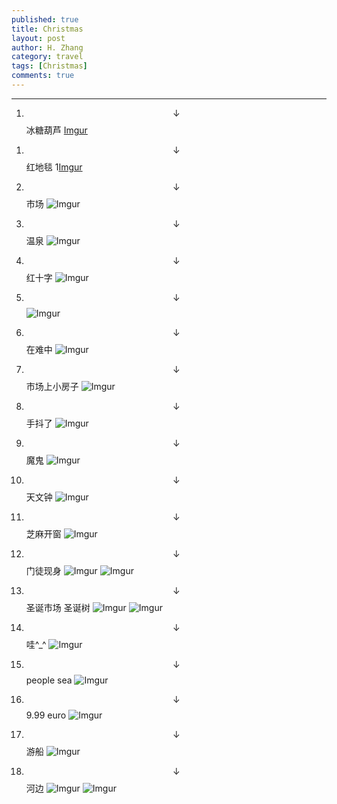 ```yaml
---
published: true
title: Christmas 
layout: post
author: H. Zhang
category: travel 
tags: [Christmas]
comments: true 
---
```


---

1. $$\downarrow$$ 冰糖葫芦
[Imgur](http://i.imgur.com/MJajeQ4.jpg)
<!--more-->
1. $$\downarrow$$ 红地毯
1[Imgur](http://i.imgur.com/iaHmOzs.jpg)
2. $$\downarrow$$ 市场
![Imgur](http://i.imgur.com/IycBi57.jpg)

1. $$\downarrow$$ 温泉
![Imgur](http://i.imgur.com/LEkLgZE.jpg)
2. $$\downarrow$$ 红十字
![Imgur](http://i.imgur.com/2s60wQ1.jpg)
3. $$\downarrow$$ 
![Imgur](http://i.imgur.com/xyPvf2N.jpg)
4. $$\downarrow$$ 在难中
![Imgur](http://i.imgur.com/H2m61nw.jpg)

1. $$\downarrow$$ 市场上小房子
![Imgur](http://i.imgur.com/E043YgN.jpg)
2. $$\downarrow$$ 手抖了
![Imgur](http://i.imgur.com/AD8ByAE.jpg)
3. $$\downarrow$$ 魔鬼
![Imgur](http://i.imgur.com/JFGp2AA.jpg)
2. $$\downarrow$$ 天文钟
![Imgur](http://i.imgur.com/ymD079q.jpg)

2. $$\downarrow$$  芝麻开窗
![Imgur](http://i.imgur.com/lcHohDy.jpg)
3. $$\downarrow$$ 门徒现身
![Imgur](http://i.imgur.com/cEr5hJ0.jpg)
![Imgur](http://i.imgur.com/hbi9UK0.jpg)
4. $$\downarrow$$ 圣诞市场 圣诞树
![Imgur](http://i.imgur.com/RpeoEk6.jpg)
![Imgur](http://i.imgur.com/wgvZpfh.jpg)

5. $$\downarrow$$ 哇^_^
![Imgur](http://i.imgur.com/YEN7exi.jpg)
6. $$\downarrow$$ people sea
![Imgur](http://i.imgur.com/IwkYyCQ.jpg)
7. $$\downarrow$$ 9.99 euro
![Imgur](http://i.imgur.com/gB9IGgl.jpg)
8. $$\downarrow$$ 游船
![Imgur](http://i.imgur.com/DbQINAU.jpg)
9. $$\downarrow$$ 河边
![Imgur](http://i.imgur.com/iVIfadA.jpg)
![Imgur](http://i.imgur.com/4t6tFsM.jpg)


<!-- video 
<iframe height=498 width=510 src="http://player.youku.com/embed/XMTY1MTI3NjMyNA==" frameborder=0 allowfullscreen></iframe>

<embed src="http://player.youku.com/player.php/Type/Folder/Fid/27690810/Ob/1/sid/XMTY1MTI3NjMyNA==/v.swf" quality="high" width="480" height="400" align="middle" allowScriptAccess="always" allowFullScreen="true" mode="transparent" type="application/x-shockwave-flash"></embed>

<video width="480" height="320" controls>
<source src="movie.mp4">
</video>
-->

<!-- insert audio
<audio src="http://sc.111ttt.com/up/mp3/314720/8F9F3E8438FE1581248E92B54A3C0AB5.mp3" controls="controls">
</audio>
-->

<!-- Insert pdf 
<iframe src="/pdf/mou.pdf" style="width:300px; height:100px;" frameborder="0"></iframe>
-->

<!-- insert pdf doc use google view
<iframe src="http://docs.google.com/gview?url=http://platinhom.github.io/pdf/mou.pdf&embedded=true" style="width:800px; height:1000px;" frameborder="0"></iframe>
-->
